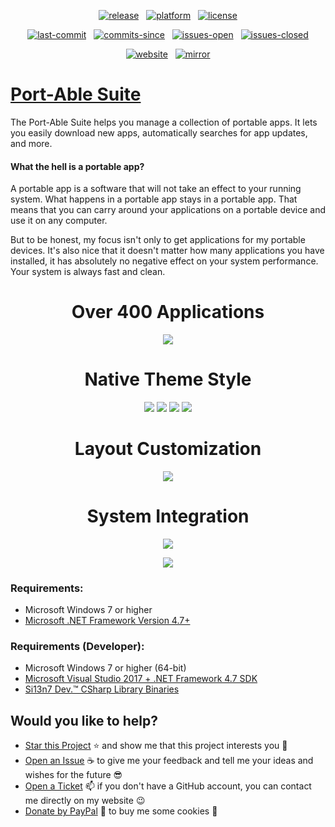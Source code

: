 <p align="center"><a href="https://github.com/Port-Able/Port-Able-Suite/releases/latest"><img src="https://img.shields.io/github/tag-date/Port-Able/Port-Able-Suite.svg?style=flat&label=release&logoWidth=14&logo=data%3Aimage%2Fpng%3Bbase64%2CiVBORw0KGgoAAAANSUhEUgAAAA4AAAAOCAYAAAAfSC3RAAAAAXNSR0IArs4c6QAAAARnQU1BAACxjwv8YQUAAAAJcEhZcwAADsMAAA7DAcdvqGQAAAH%2BSURBVDhPfZJLaBNRFIaPSibFILaWlGhkbFypIbNxVhElvghtsnLhRosIPhpsYixSSrAFrQqGaCrpWKzNOC5aiC5cCg64ErEEXEgj1tA2EESE4CS6sNGS33szWVQd%2FeAwzLnff%2B5c5tKf2O32Cz6f76nT6UyzV7fZ%2FT%2FrA4HAh0KhgHq9Dk4ikQDrB8zlf%2BByuR5wmYfy%2BTySySQymQwkSaq0FGvY9AoPlstl6LoOQRAQDocRDAb5rgdNy4LRkZEvPDjPPrVUKiGXy0HTNKRSKR48YloWiK7O2c%2Fzc%2Fi%2BsoJq9SsbscrnYGwottxSLJFof%2FTHpt5BzEym8TA7jWODYzgcvwWbKL9j6%2FtYhVmJ5NgyQIKwh4dEknpe0ROA%2Bl%2Bg%2F3wE0TNnQUcfgca%2FgW5%2BAm3escC8l9QpvqZzGqh77wT7CbY%2BOpEG3f0Iiui4MjmLZzNTaJd7QdsP4NRVBcOXL%2FFznmTVRra24%2BzZTbR1920aes6ml0E33nIB8YFI83yODYT7E%2BMwqgbvy6zW0O5O0WkFdP096NA1bOtwIH4xhqyqQlWziMWiPNRnyr%2BzjlVXh3vn3J17U0DjJxaXlqAoSnPXYrHIgz1N04rRxLDBRcMwUKvV0Gg0UKk07wRCodCblvYXu7xery7L8jS7Yura8vv9msfjecycjabKIfoFb%2BgFPFUv%2BL8AAAAASUVORK5CYII%3D" alt="release"></a> &nbsp; <a href="https://www.microsoft.com/download/details.aspx?id=48130"><img src="https://img.shields.io/badge/platform->=%20v4.7-lightgrey.svg?style=flat&logo=.net&logoColor=white" alt="platform"></a> &nbsp; <a href="https://github.com/Port-Able/Port-Able-Suite/blob/master/LICENSE.txt"><img src="https://img.shields.io/github/license/Port-Able/Port-Able-Suite.svg?style=flat" alt="license"></a></p>
<p align="center"><a href="https://github.com/Port-Able/Port-Able-Suite/commits/master"><img src="https://img.shields.io/github/last-commit/Port-Able/Port-Able-Suite.svg?style=flat&logo=github&logoColor=white" alt="last-commit"></a> &nbsp; <a href="https://github.com/Port-Able/Port-Able-Suite/commits/master"><img src="https://img.shields.io/github/commits-since/Port-Able/Port-Able-Suite/latest.svg?style=flat&logo=github&logoColor=white" alt="commits-since"></a> &nbsp; <a href="https://github.com/Port-Able/Port-Able-Suite/issues"><img src="https://img.shields.io/github/issues/Port-Able/Port-Able-Suite.svg?style=flat&logo=github&logoColor=white" alt="issues-open"></a> &nbsp; <a href="https://github.com/Port-Able/Port-Able-Suite/issues?q=is%3Aissue+is%3Aclosed"><img src="https://img.shields.io/github/issues-closed/Port-Able/Port-Able-Suite.svg?style=flat&logo=github&logoColor=white" alt="issues-closed"></a></p>
<p align="center"><a href="https://port-a.de"><img src="https://img.shields.io/website/https/port-a.de.svg?style=flat&down_color=red&down_message=offline&up_color=limegreen&up_message=online&logo=data%3Aimage%2Fpng%3Bbase64%2CiVBORw0KGgoAAAANSUhEUgAAAA4AAAAOCAYAAAAfSC3RAAAAAXNSR0IArs4c6QAAAARnQU1BAACxjwv8YQUAAAAJcEhZcwAADsMAAA7DAcdvqGQAAAEwSURBVDhPxZJNSgNBEIXnCp5AcCO4CmaTRRaKBhdCFkGCCKLgz2Y2RiQgCiqZzmi3CG4COj0X8ApewSt4Ba%2FQ9leZGpyVG8GComtq3qv3qmeS%2Fw9nikHMd5sVn3bqLx7zom1NcW8z%2F6G9CjoPm722rPEv45EJ21vD0O30AvX12IWDvTRsrPXrnjPlUYO0u3McVpZXhch5cnguZ7vVDWfpjRAZgPqc%2BIMEgKQe9Pfr0xn%2FBqZJjAUNQKilp5cC1gHYYz8Usc3OQsTz9HZWK5BMJwFDwrbWbuIXhfhg%2FDpWuE2mK5lEgQtiz4baU14u3V09i5peiipy6qVAxFWtZiflJiq8AAiIZx1CnxpStGmEpEHDZf4r2pUd%2BMjYxomoxJofo4L%2FHqyR57OF6vEvIkm%2BAYRc%2BWd4P97CAAAAAElFTkSuQmCC" alt="website"></a> &nbsp; <a href="https://p-able.de"><img src="https://img.shields.io/website/https/p-able.de.svg?style=flat&down_color=red&down_message=offline&label=mirror&up_color=limegreen&up_message=online&logo=data%3Aimage%2Fpng%3Bbase64%2CiVBORw0KGgoAAAANSUhEUgAAAA4AAAAOCAYAAAAfSC3RAAAAAXNSR0IArs4c6QAAAARnQU1BAACxjwv8YQUAAAAJcEhZcwAADsMAAA7DAcdvqGQAAAEwSURBVDhPxZJNSgNBEIXnCp5AcCO4CmaTRRaKBhdCFkGCCKLgz2Y2RiQgCiqZzmi3CG4COj0X8ApewSt4Ba%2FQ9leZGpyVG8GComtq3qv3qmeS%2Fw9nikHMd5sVn3bqLx7zom1NcW8z%2F6G9CjoPm722rPEv45EJ21vD0O30AvX12IWDvTRsrPXrnjPlUYO0u3McVpZXhch5cnguZ7vVDWfpjRAZgPqc%2BIMEgKQe9Pfr0xn%2FBqZJjAUNQKilp5cC1gHYYz8Usc3OQsTz9HZWK5BMJwFDwrbWbuIXhfhg%2FDpWuE2mK5lEgQtiz4baU14u3V09i5peiipy6qVAxFWtZiflJiq8AAiIZx1CnxpStGmEpEHDZf4r2pUd%2BMjYxomoxJofo4L%2FHqyR57OF6vEvIkm%2BAYRc%2BWd4P97CAAAAAElFTkSuQmCC" alt="mirror"></a></p>

# [Port-Able Suite](https://dl.si13n7.de/Port-Able/)

The Port-Able Suite helps you manage a collection of portable apps. It lets you easily download new apps, automatically searches for app updates, and more.

#### What the hell is a portable app?

A portable app is a software that will not take an effect to your running system. What happens in a portable app stays in a portable app. That means that you can carry around your applications on a portable device and use it on any computer.

But to be honest, my focus isn't only to get applications for my portable devices. It's also nice that it doesn't matter how many applications you have installed, it has absolutely no negative effect on your system performance. Your system is always fast and clean.

<h1 align="center">Over 400 Applications</h1>
<p align="center"><img src="https://user-images.githubusercontent.com/6128966/42115936-608a9970-7bf5-11e8-9eb8-7f985680b1c9.png"></p>

<h1 align="center">Native Theme Style</h1>
<p align="center"><img  src="https://user-images.githubusercontent.com/6128966/41601026-a95a8956-73d7-11e8-9569-666d64f51ae7.png"> <img src="https://user-images.githubusercontent.com/6128966/41601061-c0e758ec-73d7-11e8-89f9-5d46ed468e49.png">
<img src="https://user-images.githubusercontent.com/6128966/41601062-c10cdf86-73d7-11e8-8a87-b6aa7c6e6609.png"> <img src="https://user-images.githubusercontent.com/6128966/41601060-c0c4fc48-73d7-11e8-9ac2-f49993a0861e.png"></p>

<h1 align="center">Layout Customization</h1>
<p align="center"><img src="https://user-images.githubusercontent.com/6128966/41601063-c12ddd12-73d7-11e8-91f3-96a4bd325cae.png"></p>

<h1 align="center">System Integration</h1>
<p align="center"><img src="https://user-images.githubusercontent.com/6128966/41601064-c16e0efa-73d7-11e8-8db2-26ddd5d967e8.png"></p>
<p align="center"><img src="https://user-images.githubusercontent.com/6128966/41601065-c18f5a7e-73d7-11e8-8add-5d4f6bdd4a5b.png"></p>

### Requirements:
- Microsoft Windows 7 or higher
- [Microsoft .NET Framework Version 4.7+](https://www.microsoft.com/download/details.aspx?id=48130)

### Requirements (Developer):
- Microsoft Windows 7 or higher (64-bit)
- [Microsoft Visual Studio 2017 + .NET Framework 4.7 SDK](https://www.visualstudio.com/downloads/)
- [Si13n7 Dev.™ CSharp Library Binaries](https://github.com/Si13n7/SilDev.CSharpLib/)

## Would you like to help?

- [Star this Project](https://github.com/Port-Able/Port-Able-Suite/stargazers) :star: and show me that this project interests you :hugs:
- [Open an Issue](https://github.com/Port-Able/Port-Able-Suite/issues/new) :coffee: to give me your feedback and tell me your ideas and wishes for the future :sunglasses:
- [Open a Ticket](https://support.si13n7.de/) :mailbox: if you don't have a GitHub account, you can contact me directly on my website :wink:
- [Donate by PayPal](http://donate.si13n7.com/) :money_with_wings: to buy me some cookies :cookie:
